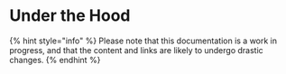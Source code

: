 # Under the Hood

{% hint style="info" %}
Please note that this documentation is a work in progress, and that the content and links are likely to undergo drastic changes.
{% endhint %}

